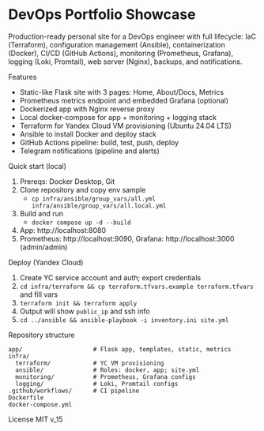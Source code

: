 DevOps Portfolio Showcase
=========================

Production-ready personal site for a DevOps engineer with full lifecycle: IaC (Terraform), configuration management (Ansible), containerization (Docker), CI/CD (GitHub Actions), monitoring (Prometheus, Grafana), logging (Loki, Promtail), web server (Nginx), backups, and notifications.


Features
- Static-like Flask site with 3 pages: Home, About/Docs, Metrics
- Prometheus metrics endpoint and embedded Grafana (optional)
- Dockerized app with Nginx reverse proxy
- Local docker-compose for app + monitoring + logging stack
- Terraform for Yandex Cloud VM provisioning (Ubuntu 24.04 LTS)
- Ansible to install Docker and deploy stack
- GitHub Actions pipeline: build, test, push, deploy
- Telegram notifications (pipeline and alerts)

Quick start (local)
1. Prereqs: Docker Desktop, Git
2. Clone repository and copy env sample
   - `cp infra/ansible/group_vars/all.yml infra/ansible/group_vars/all.local.yml`
3. Build and run
   - `docker compose up -d --build`
4. App: http://localhost:8080
5. Prometheus: http://localhost:9090, Grafana: http://localhost:3000 (admin/admin)

Deploy (Yandex Cloud)
1. Create YC service account and auth; export credentials
2. `cd infra/terraform && cp terraform.tfvars.example terraform.tfvars` and fill vars
3. `terraform init && terraform apply`
4. Output will show `public_ip` and ssh info
5. `cd ../ansible && ansible-playbook -i inventory.ini site.yml`

Repository structure
```
app/                    # Flask app, templates, static, metrics
infra/
  terraform/            # YC VM provisioning
  ansible/              # Roles: docker, app; site.yml
  monitoring/           # Prometheus, Grafana configs
  logging/              # Loki, Promtail configs
.github/workflows/      # CI pipeline
Dockerfile
docker-compose.yml
```

License
MIT
v_15